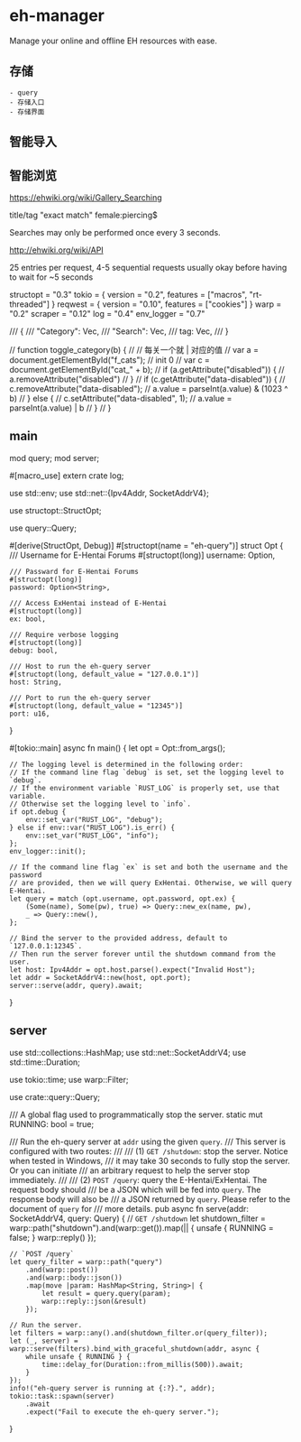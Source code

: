 # eh-manager

Manage your online and offline EH resources with ease.

## 存储
    - query
    - 存储入口
    - 存储界面
## 智能导入
## 智能浏览

https://ehwiki.org/wiki/Gallery_Searching

title/tag
"exact match"
female:piercing$

Searches may only be performed once every 3 seconds.

http://ehwiki.org/wiki/API

25 entries per request, 4-5 sequential requests usually okay before having to wait for ~5 seconds

structopt = "0.3"
tokio = { version = "0.2", features = ["macros", "rt-threaded"] }
reqwest = { version = "0.10", features = ["cookies"] }
warp = "0.2"
scraper = "0.12"
log = "0.4"
env_logger = "0.7"


/// {
///     "Category": Vec<String>,
///     "Search": Vec<String>,
///     tag: Vec<String>,
/// }

// function toggle_category(b) {
    //     // 每关一个就 | 对应的值
    //     var a = document.getElementById("f_cats"); // init 0
    //     var c = document.getElementById("cat_" + b);
    //     if (a.getAttribute("disabled")) {
    //         a.removeAttribute("disabled")
    //     }
    //     if (c.getAttribute("data-disabled")) {
    //         c.removeAttribute("data-disabled");
    //         a.value = parseInt(a.value) & (1023 ^ b)
    //     } else {
    //         c.setAttribute("data-disabled", 1);
    //         a.value = parseInt(a.value) | b
    //     }
    // }
    
## main
mod query;
mod server;

#[macro_use]
extern crate log;

use std::env;
use std::net::{Ipv4Addr, SocketAddrV4};

use structopt::StructOpt;

use query::Query;

#[derive(StructOpt, Debug)]
#[structopt(name = "eh-query")]
struct Opt {
    /// Username for E-Hentai Forums
    #[structopt(long)]
    username: Option<String>,

    /// Passward for E-Hentai Forums
    #[structopt(long)]
    password: Option<String>,

    /// Access ExHentai instead of E-Hentai
    #[structopt(long)]
    ex: bool,

    /// Require verbose logging
    #[structopt(long)]
    debug: bool,

    /// Host to run the eh-query server
    #[structopt(long, default_value = "127.0.0.1")]
    host: String,

    /// Port to run the eh-query server
    #[structopt(long, default_value = "12345")]
    port: u16,
}

#[tokio::main]
async fn main() {
    let opt = Opt::from_args();

    // The logging level is determined in the following order:
    // If the command line flag `debug` is set, set the logging level to `debug`.
    // If the environment variable `RUST_LOG` is properly set, use that variable.
    // Otherwise set the logging level to `info`.
    if opt.debug {
        env::set_var("RUST_LOG", "debug");
    } else if env::var("RUST_LOG").is_err() {
        env::set_var("RUST_LOG", "info");
    };
    env_logger::init();

    // If the command line flag `ex` is set and both the username and the password
    // are provided, then we will query ExHentai. Otherwise, we will query E-Hentai.
    let query = match (opt.username, opt.password, opt.ex) {
        (Some(name), Some(pw), true) => Query::new_ex(name, pw),
        _ => Query::new(),
    };

    // Bind the server to the provided address, default to `127.0.0.1:12345`.
    // Then run the server forever until the shutdown command from the user.
    let host: Ipv4Addr = opt.host.parse().expect("Invalid Host");
    let addr = SocketAddrV4::new(host, opt.port);
    server::serve(addr, query).await;
}


## server

use std::collections::HashMap;
use std::net::SocketAddrV4;
use std::time::Duration;

use tokio::time;
use warp::Filter;

use crate::query::Query;

/// A global flag used to programmatically stop the server.
static mut RUNNING: bool = true;

/// Run the eh-query server at `addr` using the given `query`.
/// This server is configured with two routes:
///
/// (1) `GET /shutdown`: stop the server. Notice when tested in Windows,
/// it may take 30 seconds to fully stop the server. Or you can initiate
/// an arbitrary request to help the server stop immediately.
///
/// (2) `POST /query`: query the E-Hentai/ExHentai. The request body should
/// be a JSON which will be fed into `query`. The response body will also be
/// a JSON returned by `query`. Please refer to the document of `query` for
/// more details.
pub async fn serve(addr: SocketAddrV4, query: Query) {
    // `GET /shutdown`
    let shutdown_filter = warp::path("shutdown").and(warp::get()).map(|| {
        unsafe {
            RUNNING = false;
        }
        warp::reply()
    });

    // `POST /query`
    let query_filter = warp::path("query")
        .and(warp::post())
        .and(warp::body::json())
        .map(move |param: HashMap<String, String>| {
            let result = query.query(param);
            warp::reply::json(&result)
        });

    // Run the server.
    let filters = warp::any().and(shutdown_filter.or(query_filter));
    let (_, server) = warp::serve(filters).bind_with_graceful_shutdown(addr, async {
        while unsafe { RUNNING } {
            time::delay_for(Duration::from_millis(500)).await;
        }
    });
    info!("eh-query server is running at {:?}.", addr);
    tokio::task::spawn(server)
        .await
        .expect("Fail to execute the eh-query server.");
}
